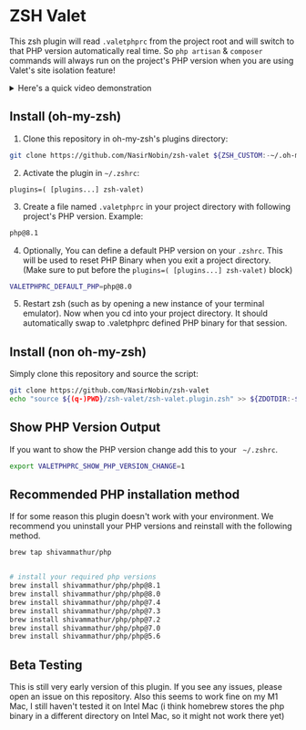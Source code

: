 # ZSH Valet
This zsh plugin will read `.valetphprc` from the project root and will switch to that PHP version automatically real time. So `php artisan` & `composer` commands will always run on the project's PHP version when you are using Valet's site isolation feature! 

<details>
<summary>Here's a quick video demonstration </summary>

https://user-images.githubusercontent.com/13833460/158659897-f6376d8d-8dfa-4e2d-a82a-82bb0aafb009.mp4
</details>

## Install (oh-my-zsh)
1. Clone this repository in oh-my-zsh's plugins directory:
```bash
git clone https://github.com/NasirNobin/zsh-valet ${ZSH_CUSTOM:-~/.oh-my-zsh/custom}/plugins/zsh-valet
```
2. Activate the plugin in `~/.zshrc`:
```
plugins=( [plugins...] zsh-valet)
```
3. Create a file named `.valetphprc` in your project directory with following project's PHP version. Example:  
```bash
php@8.1
```
4. Optionally, You can define a default PHP version on your `.zshrc`. This will be used to reset PHP Binary when you exit a project directory. (Make sure to put before the `plugins=( [plugins...] zsh-valet)` block)
```bash
VALETPHPRC_DEFAULT_PHP=php@8.0
```
5. Restart zsh (such as by opening a new instance of your terminal emulator). Now when you cd into your project directory. It should automatically swap to .valetphprc defined PHP binary for that session. 

## Install (non oh-my-zsh)
Simply clone this repository and source the script:

```bash
git clone https://github.com/NasirNobin/zsh-valet
echo "source ${(q-)PWD}/zsh-valet/zsh-valet.plugin.zsh" >> ${ZDOTDIR:-$HOME}/.zshrc
```

## Show PHP Version Output
If you want to show the PHP version change add this to your ` ~/.zshrc`. 
```bash
export VALETPHPRC_SHOW_PHP_VERSION_CHANGE=1
```



## Recommended PHP installation method
If for some reason this plugin doesn't work with your environment. We recommend you uninstall your PHP versions and reinstall with the following method.
```bash
brew tap shivammathur/php


# install your required php versions
brew install shivammathur/php/php@8.1
brew install shivammathur/php/php@8.0
brew install shivammathur/php/php@7.4
brew install shivammathur/php/php@7.3
brew install shivammathur/php/php@7.2
brew install shivammathur/php/php@7.0
brew install shivammathur/php/php@5.6
```


## Beta Testing
This is still very early version of this plugin. If you see any issues, please open an issue on this repository. 
Also this seems to work fine on my M1 Mac, I still haven't tested it on Intel Mac (i think homebrew stores the php binary in a different directory on Intel Mac, so it might not work there yet)
